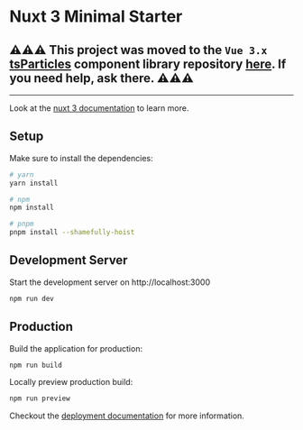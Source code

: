 # Nuxt 3 Minimal Starter

## ⚠️⚠️⚠️ This project was moved to the `Vue 3.x` [tsParticles](https://github.com/matteobruni/tsparticles) component library repository [here](https://github.com/tsparticles/vue3). If you need help, ask there. ⚠️⚠️⚠️

---

Look at the [nuxt 3 documentation](https://v3.nuxtjs.org) to learn more.

## Setup

Make sure to install the dependencies:

```bash
# yarn
yarn install

# npm
npm install

# pnpm
pnpm install --shamefully-hoist
```

## Development Server

Start the development server on http://localhost:3000

```bash
npm run dev
```

## Production

Build the application for production:

```bash
npm run build
```

Locally preview production build:

```bash
npm run preview
```

Checkout the [deployment documentation](https://v3.nuxtjs.org/guide/deploy/presets) for more information.

